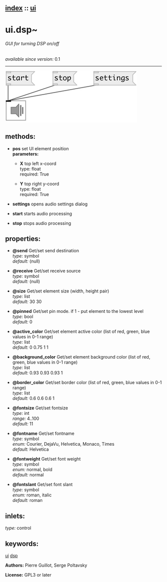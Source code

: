 [index](index.html) :: [ui](category_ui.html)
---

# ui.dsp~

###### GUI for turning DSP on/off

*available since version:* 0.1

---




[![example](../examples/img/ui.dsp~.jpg)](../examples/pd/ui.dsp~.pd)





## methods:

* **pos**
set UI element position<br>
  __parameters:__
  - **X** top left x-coord<br>
    type: float <br>
    required: True <br>

  - **Y** top right y-coord<br>
    type: float <br>
    required: True <br>

* **settings**
opens audio settings dialog<br>

* **start**
starts audio processing<br>

* **stop**
stops audio processing<br>




## properties:

* **@send** 
Get/set send destination<br>
_type:_ symbol<br>
_default:_ (null)<br>

* **@receive** 
Get/set receive source<br>
_type:_ symbol<br>
_default:_ (null)<br>

* **@size** 
Get/set element size (width, height pair)<br>
_type:_ list<br>
_default:_ 30 30<br>

* **@pinned** 
Get/set pin mode. if 1 - put element to the lowest level<br>
_type:_ bool<br>
_default:_ 0<br>

* **@active_color** 
Get/set element active color (list of red, green, blue values in 0-1 range)<br>
_type:_ list<br>
_default:_ 0 0.75 1 1<br>

* **@background_color** 
Get/set element background color (list of red, green, blue values in 0-1 range)<br>
_type:_ list<br>
_default:_ 0.93 0.93 0.93 1<br>

* **@border_color** 
Get/set border color (list of red, green, blue values in 0-1 range)<br>
_type:_ list<br>
_default:_ 0.6 0.6 0.6 1<br>

* **@fontsize** 
Get/set fontsize<br>
_type:_ int<br>
_range:_ 4..100<br>
_default:_ 11<br>

* **@fontname** 
Get/set fontname<br>
_type:_ symbol<br>
_enum:_ Courier, DejaVu, Helvetica, Monaco, Times<br>
_default:_ Helvetica<br>

* **@fontweight** 
Get/set font weight<br>
_type:_ symbol<br>
_enum:_ normal, bold<br>
_default:_ normal<br>

* **@fontslant** 
Get/set font slant<br>
_type:_ symbol<br>
_enum:_ roman, italic<br>
_default:_ roman<br>



## inlets:

_type:_ control





## keywords:

[ui](keywords/ui.html)
[dsp](keywords/dsp.html)






**Authors:** Pierre Guillot, Serge Poltavsky




**License:** GPL3 or later






